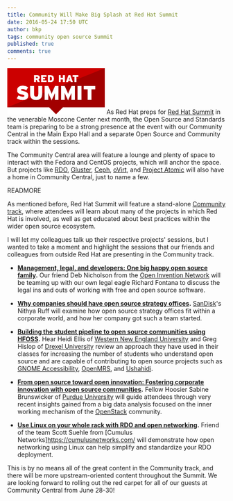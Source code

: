 ```yaml
---
title: Community Will Make Big Splash at Red Hat Summit
date: 2016-05-24 17:50 UTC
author: bkp
tags: community open source Summit
published: true
comments: true
---
```

![Summit logo](/images/blog/bkp/Redhat-Summit.png) As Red Hat preps for [Red Hat Summit](https://www.redhat.com/en/summit) in the venerable Moscone Center next month, the Open Source and Standards team is preparing to be a strong presence at the event with our Community Central in the Main Expo Hall and a separate Open Source and Community track within the sessions.

The Community Central area will feature a lounge and plenty of space to interact with the Fedora and CentOS projects, which will anchor the space. But projects like [RDO](https://www.rdoproject.org/), [Gluster](https://www.gluster.org/), [Ceph](http://ceph.com/), [oVirt](https://ovirt.org), and [Project Atomic](http://www.projectatomic.io/) will also have a home in Community Central, just to name a few.

READMORE

As mentioned before, Red Hat Summit will feature a stand-alone [Community track](https://rh2016.smarteventscloud.com/connect/search.ww#loadSearch-searchPhrase=&searchType=session&tc=0&sortBy=&p=&i(25608)=55529&i(28913)=67787), where attendees will learn about many of the projects in which Red Hat is involved, as well as get educated about best practices within the wider open source ecosystem.

I will let my colleagues talk up their respective projects' sessions, but I wanted to take a moment and highlight the sessions that our friends and colleagues from outside Red Hat are presenting in the Community track.

* **[Management, legal, and developers: One big happy open source family](https://rh2016.smarteventscloud.com/connect/sessionDetail.ww?SESSION_ID=76015).** Our friend Deb Nicholson from the [Open Invention Network](http://www.openinventionnetwork.com/) will be teaming up with our own legal eagle Richard Fontana to discuss the legal ins and outs of working with free and open source software.

* **[Why companies should have open source strategy offices](https://rh2016.smarteventscloud.com/connect/sessionDetail.ww?SESSION_ID=76016).** [SanDisk](https://www.sandisk.com/)'s Nithya Ruff will examine how open source strategy offices fit within a corporate world, and how her company got such a team started.

* **[Building the student pipeline to open source communities using HFOSS](https://rh2016.smarteventscloud.com/connect/sessionDetail.ww?SESSION_ID=76014).** Hear Heidi Ellis of [Western New England University](https://wne.edu/) and Greg Hislop of [Drexel University](http://drexel.edu/) review an approach they have used in their classes for increasing the number of students who understand open source and are capable of contributing to open source projects such as [GNOME Accessibility](https://wiki.gnome.org/Accessibility), [OpenMRS](http://openmrs.org/), and [Ushahidi](https://www.ushahidi.com/).

* **[From open source toward open innovation: Fostering corporate innovation with open source communities](https://rh2016.smarteventscloud.com/connect/sessionDetail.ww?SESSION_ID=76019).** Fellow Hoosier Sabine Brunswicker of [Purdue University](http://www.purdue.edu/) will guide attendees through very recent insights gained from a big data analysis focused on the inner working mechanism of the [OpenStack](https://www.openstack.org/) community.

* **[Use Linux on your whole rack with RDO and open networking](https://rh2016.smarteventscloud.com/connect/sessionDetail.ww?SESSION_ID=76017).** Friend of the team Scott Suehle from [Cumulus Networks]https://cumulusnetworks.com/ will demonstrate how open networking using Linux can help simplify and standardize your RDO deployment.

This is by no means all of the great content in the Community track, and there will be more upstream-oriented content throughout the Summit. We are looking forward to rolling out the red carpet for all of our guests at Community Central from June 28-30!
